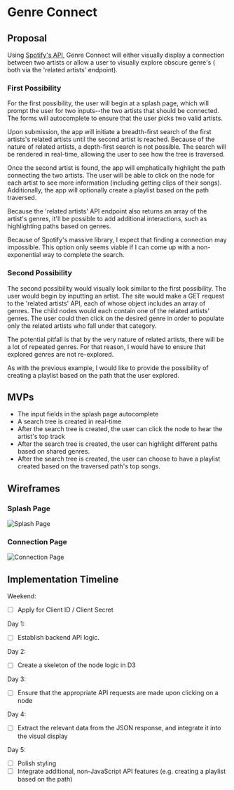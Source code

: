 # Genre Connect

## Proposal
Using [Spotify's API](https://developer.spotify.com/web-api/endpoint-reference/),
Genre Connect will either visually display a connection between two
artists or allow a user to visually explore obscure genre's ( both via
the 'related artists' endpoint).

### First Possibility
For the first possibility, the user will begin at a splash page, which
will prompt the user for two inputs--the two artists that should be
connected. The forms will autocomplete to ensure that the user picks two
valid artists.

Upon submission, the app will initiate a breadth-first search of the
first artists's related artists until the second artist is reached.
Because of the nature of related artists, a depth-first search is not
possible. The search will be rendered in real-time, allowing the user
to see how the tree is traversed.

Once the second artist is found, the app will emphatically highlight the
path connecting the two artists. The user will be able to click on the
node for each artist to see more information (including getting clips of
their songs). Additionally, the app will optionally create a playlist
based on the path traversed.

Because the 'related artists' API endpoint also returns an array of the
artist's genres, it'll be possible to add additional interactions, such
as highlighting paths based on genres.

Because of Spotify's massive library, I expect that finding a connection
may impossible. This option only seems viable if I can come up with a
non-exponential way to complete the search.

### Second Possibility
The second possibility would visually look similar to the first
possibility. The user would begin by inputting an artist. The site would
make a GET request to the 'related artists' API, each of whose object
includes an array of genres. The child nodes would each contain one of
the related artists' genres. The user could then click on the desired
genre in order to populate only the related artists who fall under that
category.

The potential pitfall is that by the very nature of related artists,
there will be a lot of repeated genres. For that reason, I would have to
ensure that explored genres are not re-explored.

As with the previous example, I would like to provide the possibility of
creating a playlist based on the path that the user explored.

## MVPs
* The input fields in the splash page autocomplete
* A search tree is created in real-time
* After the search tree is created, the user can click the node to hear
  the artist's top track
* After the search tree is created, the user can highlight different
  paths based on shared genres.
* After the search tree is created, the user can choose to have a
  playlist created based on the traversed path's top songs.

## Wireframes
### Splash Page
![Splash Page](https://github.com/omarnyte/Artist-Connect/blob/master/Wireframes/splash_page.png)

### Connection Page
![Connection Page](https://github.com/omarnyte/Artist-Connect/blob/master/Wireframes/connection_page.png)

## Implementation Timeline
Weekend:
- [ ] Apply for Client ID / Client Secret

Day 1:
- [ ] Establish backend API logic.

Day 2:
- [ ] Create a skeleton of the node logic in D3

Day 3:
- [ ] Ensure that the appropriate API requests are made upon clicking on
a node

Day 4:
- [ ] Extract the relevant data from the JSON response, and integrate it
into the visual display

Day 5:
- [ ] Polish styling
- [ ] Integrate additional, non-JavaScript API features (e.g. creating a
playlist based on the path)
